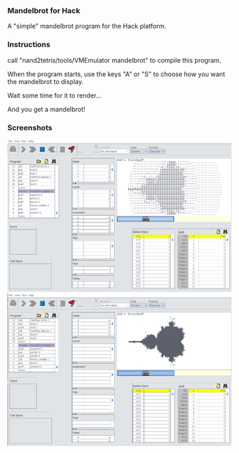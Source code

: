 ### Mandelbrot for Hack

A "simple" mandelbrot program for the Hack platform.

### Instructions

call "nand2tetris/tools/VMEmulator mandelbrot" to compile this program.

When the program starts, use the keys "A" or "S" to choose how you want the mandelbrot to display.

Wait some time for it to render...

And you get a mandelbrot!

### Screenshots

![ASCII](/mandelbrot/ascii.png?raw=true "ASCII")
![Sketch](/mandelbrot/sketch.png?raw=true "Sketch")
